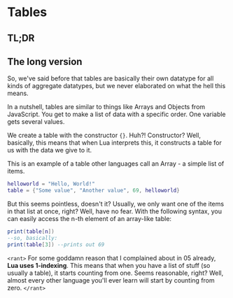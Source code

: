 # Tables
## TL;DR

## The long version
So, we've said before that tables are basically their own datatype for all kinds of aggregate datatypes, but we never elaborated on what the hell this means.

In a nutshell, tables are similar to things like Arrays and Objects from JavaScript. You get to make a list of data with a specific order. One variable gets several values. 

We create a table with the constructor `{}`. Huh?! Constructor? Well, basically, this means that when Lua interprets this, it constructs a table for us with the data we give to it.

This is an example of a table other languages call an Array - a simple list of items.
```lua
helloworld = "Hello, World!"
table = {"Some value", "Another value", 69, helloworld}
```

But this seems pointless, doesn't it? Usually, we only want one of the items in that list at once, right?
Well, have no fear. With the following syntax, you can easily access the n-th element of an array-like table:

```lua
print(table[n])
--so, basically:
print(table[3]) --prints out 69
```

`<rant>`
For some goddamn reason that I complained about in 05 already, **Lua uses 1-indexing**. This means that when you have a list of stuff (so usually a table), it starts counting from one. Seems reasonable, right? Well, almost every other language you'll ever learn will start by counting from zero. 
`</rant>`